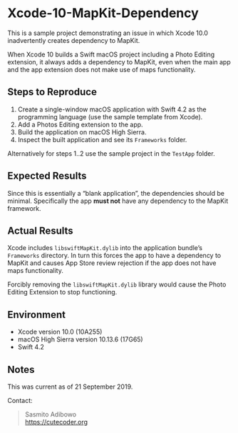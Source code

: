 # Xcode-10-MapKit-Dependency

This is a sample project demonstrating an issue in which Xcode 10.0 inadvertently creates dependency to MapKit.

When Xcode 10 builds a Swift macOS project including a Photo Editing extension, it always adds a dependency to MapKit, even when the main app and the app extension does not make use of maps functionality.


## Steps to Reproduce

1. Create a single-window macOS application with Swift 4.2 as the programming language (use the sample template from Xcode).
2. Add a Photos Editing extension to the app.
3. Build the application on macOS High Sierra.
4. Inspect the built application and see its `Frameworks` folder.

Alternatively for steps 1..2 use the sample project in the `TestApp` folder.

## Expected Results

Since this is essentially a “blank application”, the dependencies should be minimal.  Specifically the app **must not** have any dependency to the MapKit framework.

## Actual Results

Xcode includes `libswiftMapKit.dylib` into the application bundle’s `Frameworks` directory. In turn this forces the app to have a dependency to MapKit and causes App Store review rejection if the app does not have maps functionality.

Forcibly removing the `libswiftMapKit.dylib` library would cause the Photo Editing Extension to stop functioning. 


## Environment

- Xcode version 10.0 (10A255)
- macOS High Sierra version 10.13.6 (17G65)
- Swift 4.2

## Notes

This was current as of 21 September 2019.


Contact:
> Sasmito Adibowo  
> https://cutecoder.org



